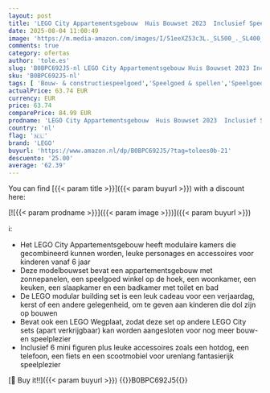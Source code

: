 ```yaml
---
layout: post
title: 'LEGO City Appartementsgebouw  Huis Bouwset 2023  Inclusief Speelgoedwinkel  Woonkamer  Keuken en Slaapkamer  Plus Scootmobiel  Fiets  6 Minifiguren en een Wegplaat  Modular Building  Cadeau 60365'
date: 2025-08-04 11:00:49
image: 'https://m.media-amazon.com/images/I/51eeXZ53c3L._SL500_._SL400_.jpg'
comments: true
category: ofertas
author: 'tole.es'
slug: 'B0BPC692J5-nl LEGO City Appartementsgebouw Huis Bouwset 2023 Inclusief...'
sku: 'B0BPC692J5-nl'
tags: [ 'Bouw- & constructiespeelgoed','Speelgoed & spellen','Speelgoedbouwsets','lego','🇳🇱', ]
actualPrice: 63.74 EUR
currency: EUR
price: 63.74
comparePrice: 84.99 EUR
prodname: 'LEGO City Appartementsgebouw  Huis Bouwset 2023  Inclusief Speelgoedwinkel  Woonkamer  Keuken en Slaapkamer  Plus Scootmobiel  Fiets  6 Minifiguren en een Wegplaat  Modular Building  Cadeau 60365'
country: 'nl'
flag: '🇳🇱'
brand: 'LEGO'
buyurl: 'https://www.amazon.nl/dp/B0BPC692J5/?tag=tolees0b-21'
descuento: '25.00'
average: '62.39'
---
```


You can find [{{< param title >}}]({{< param buyurl >}}) with a discount here:

[![{{< param prodname >}}]({{< param image >}})]({{< param buyurl >}})

ℹ️:

- Het LEGO City Appartementsgebouw heeft modulaire kamers die gecombineerd kunnen worden, leuke personages en accessoires voor kinderen vanaf 6 jaar
- Deze modelbouwset bevat een appartementsgebouw met zonnepanelen, een speelgoed winkel op de hoek, een woonkamer, een keuken, een slaapkamer en een badkamer met toilet en bad
- De LEGO modular building set is een leuk cadeau voor een verjaardag, kerst of een andere gelegenheid, om te geven aan kinderen die dol zijn op bouwen
- Bevat ook een LEGO Wegplaat, zodat deze set op andere LEGO City sets (apart verkrijgbaar) kan worden aangesloten voor nog meer bouw- en speelplezier
- Inclusief 6 mini figuren plus leuke accessoires zoals een hotdog, een telefoon, een fiets en een scootmobiel voor urenlang fantasierijk speelplezier

[🛒 Buy it!!]({{< param buyurl >}})
{{<world>}}B0BPC692J5{{</world>}}
